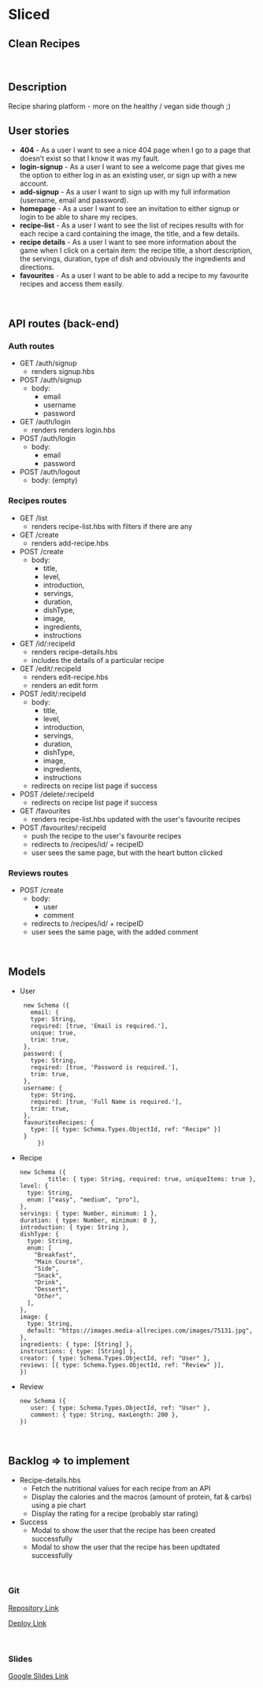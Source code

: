 # Sliced
## Clean Recipes
<br>

## Description
Recipe sharing platform - more on the healthy / vegan side though ;)
<br>

## User stories
- **404** - As a user I want to see a nice 404 page when I go to a page that doesn’t exist so that I know it was my fault.
- **login-signup** - As a user I want to see a welcome page that gives me the option to either log in as an existing user, or sign up with a new account. 
- **add-signup** - As a user I want to sign up with my full information (username, email and password).
- **homepage** - As a user I want to see an invitation to either signup or login to be able to share my recipes.
- **recipe-list** - As a user I want to see the list of recipes results with for each recipe a card containing the image, the title, and a few details.
- **recipe details** - As a user I want to see more information about the game when I click on a certain item: the recipe title, a short description, the servings, duration, type of dish and obviously the ingredients and directions. 
- **favourites** - As a user I want to be able to add a recipe to my favourite recipes and access them easily.
<br>

## API routes (back-end)

### Auth routes

- GET /auth/signup
  - renders signup.hbs
- POST /auth/signup
  - body:
    - email
    - username
    - password
- GET /auth/login
  - renders renders login.hbs
- POST /auth/login
  - body:
    - email
    - password
- POST /auth/logout
  - body: (empty)


### Recipes routes

- GET /list
  - renders recipe-list.hbs with filters if there are any
- GET /create
  - renders add-recipe.hbs
- POST /create
  - body: 
    - title,
    - level,
    - introduction,
    - servings,
    - duration,
    - dishType,
    - image,
    - ingredients,
    - instructions
- GET /id/:recipeId
  - renders recipe-details.hbs
  - includes the details of a particular recipe
- GET /edit/:recipeId
  - renders edit-recipe.hbs
  - renders an edit form
- POST /edit/:recipeId
  - body: 
    - title,
    - level,
    - introduction,
    - servings,
    - duration,
    - dishType,
    - image,
    - ingredients,
    - instructions
  - redirects on recipe list page if success
- POST /delete/:recipeId
    - redirects on recipe list page if success
- GET /favourites
  - renders recipe-list.hbs updated with the user's favourite recipes
- POST /favourites/:recipeId
  - push the recipe to the user's favourite recipes 
  - redirects to /recipes/id/ + recipeID 
  - user sees the same page, but with the heart button clicked


### Reviews routes

- POST /create
  - body: 
    - user
    - comment
  - redirects to /recipes/id/ + recipeID 
  - user sees the same page, with the added comment
<br>

## Models
 
 - User
   ```
    new Schema ({
      email: {
      type: String,
      required: [true, 'Email is required.'],
      unique: true,
      trim: true,
    },
    password: {
      type: String,
      required: [true, 'Password is required.'],
      trim: true,
    },
    username: {
      type: String,
      required: [true, 'Full Name is required.'],
      trim: true,
    },
    favouritesRecipes: {
      type: [{ type: Schema.Types.ObjectId, ref: "Recipe" }]
    }
		})
   ```       
  - Recipe
    ```
    new Schema ({
			title: { type: String, required: true, uniqueItems: true },
    level: {
      type: String,
      enum: ["easy", "medium", "pro"],
    },
    servings: { type: Number, minimum: 1 },
    duration: { type: Number, minimum: 0 },
    introduction: { type: String },
    dishType: {
      type: String,
      enum: [
        "Breakfast",
        "Main Course",
        "Side",
        "Snack",
        "Drink",
        "Dessert",
        "Other",
      ],
    },
    image: {
      type: String,
      default: "https://images.media-allrecipes.com/images/75131.jpg",
    },
    ingredients: { type: [String] },
    instructions: { type: [String] },
    creator: { type: Schema.Types.ObjectId, ref: "User" },
    reviews: [{ type: Schema.Types.ObjectId, ref: "Review" }],
    })
    ```
  - Review
    ```
    new Schema ({
       user: { type: Schema.Types.ObjectId, ref: "User" },
       comment: { type: String, maxLength: 200 },
    })
    ```
    <br>
    
## Backlog => to implement

 - Recipe-details.hbs
    - Fetch the nutritional values for each recipe from an API
    - Display the calories and the macros (amount of protein, fat & carbs) using a pie chart
    - Display the rating for a recipe (probably star rating)
 - Success
    - Modal to show the user that the recipe has been created successfully
    - Modal to show the user that the recipe has been updtated successfully 
    
<br>


### Git
[Repository Link](https://github.com/Priscille-LR/project-2)

[Deploy Link](https://sliced-clean-recipes.herokuapp.com/recipes/list)

<br>

### Slides
[Google Slides Link](https://docs.google.com/presentation/d/1wxbeCvN9H6YmQqV0kc-sOdJ6e8VbicZcpHUurjqeBF8/edit#slide=id.p)
